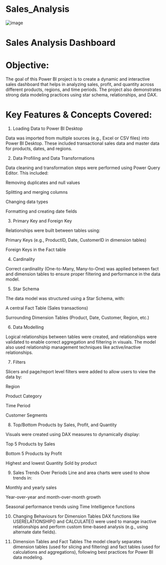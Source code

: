 # Sales_Analysis
![image](https://github.com/user-attachments/assets/c6649a98-e4a0-4760-b6ce-ae86ff7e89f5)


# Sales Analysis Dashboard

# Objective:
The goal of this Power BI project is to create a dynamic and interactive sales dashboard that helps in analyzing sales, profit, and quantity across different products, regions, and time periods. The project also demonstrates strong data modeling practices using star schema, relationships, and DAX.

# Key Features & Concepts Covered:
1. Loading Data to Power BI Desktop
   
Data was imported from multiple sources (e.g., Excel or CSV files) into Power BI Desktop. These included transactional sales data and master data for products, dates, and regions.

2. Data Profiling and Data Transformations
   
Data cleaning and transformation steps were performed using Power Query Editor. This included:

Removing duplicates and null values

Splitting and merging columns

Changing data types

Formatting and creating date fields

3. Primary Key and Foreign Key

Relationships were built between tables using:

Primary Keys (e.g., ProductID, Date, CustomerID in dimension tables)

Foreign Keys in the Fact table

4. Cardinality

Correct cardinality (One-to-Many, Many-to-One) was applied between fact and dimension tables to ensure proper filtering and performance in the data model.

5. Star Schema

The data model was structured using a Star Schema, with:

A central Fact Table (Sales transactions)

Surrounding Dimension Tables (Product, Date, Customer, Region, etc.)

6. Data Modelling

Logical relationships between tables were created, and relationships were validated to enable correct aggregation and filtering in visuals. The model also used relationship management techniques like active/inactive relationships.

7. Filters

Slicers and page/report level filters were added to allow users to view the data by:

Region

Product Category

Time Period

Customer Segments

8. Top/Bottom Products by Sales, Profit, and Quantity

Visuals were created using DAX measures to dynamically display:

Top 5 Products by Sales

Bottom 5 Products by Profit

Highest and lowest Quantity Sold by product

9. Sales Trends Over Periods
Line and area charts were used to show trends in:

Monthly and yearly sales

Year-over-year and month-over-month growth

Seasonal performance trends using Time Intelligence functions

10. Changing Behaviours for Dimension Tables
DAX functions like USERELATIONSHIP() and CALCULATE() were used to manage inactive relationships and perform custom time-based analysis (e.g., using alternate date fields).

11. Dimension Tables and Fact Tables
The model clearly separates dimension tables (used for slicing and filtering) and fact tables (used for calculations and aggregations), following best practices for Power BI data modeling.
